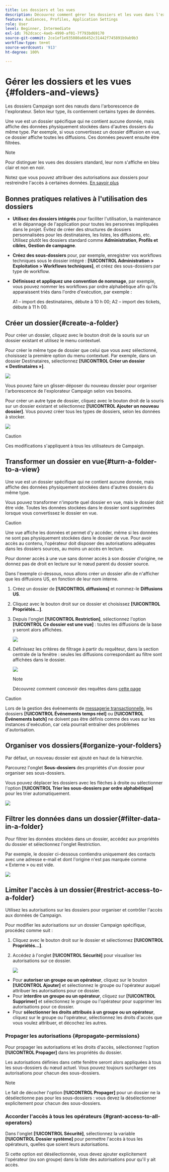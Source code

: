 ```yaml
---
title: Les dossiers et les vues
description: Découvrez comment gérer les dossiers et les vues dans l'explorateur Campaign
feature: Audiences, Profiles, Application Settings
role: User
level: Beginner, Intermediate
exl-id: 762dcacc-4aeb-4990-af01-7f793bd69170
source-git-commit: 2ce1ef1e935080a66452c31442f745891b9ab9b3
workflow-type: tm+mt
source-wordcount: '913'
ht-degree: 100%

---
```


# Gérer les dossiers et les vues {#folders-and-views}

Les dossiers Campaign sont des nœuds dans l&#39;arborescence de l&#39;explorateur. Selon leur type, ils contiennent certains types de données.

Une vue est un dossier spécifique qui ne contient aucune donnée, mais affiche des données physiquement stockées dans d&#39;autres dossiers du même type. Par exemple, si vous convertissez un dossier diffusion en vue, ce dossier affiche toutes les diffusions. Ces données peuvent ensuite être filtrées.


>[!NOTE]
>Pour distinguer les vues des dossiers standard, leur nom s&#39;affiche en bleu clair et non en noir.

Notez que vous pouvez attribuer des autorisations aux dossiers pour restreindre l&#39;accès à certaines données. [En savoir plus](#restrict-access-to-a-folder)

## Bonnes pratiques relatives à l&#39;utilisation des dossiers

* **Utilisez des dossiers intégrés** pour faciliter l&#39;utilisation, la maintenance et le dépannage de l&#39;application pour toutes les personnes impliquées dans le projet. Évitez de créer des structures de dossiers personnalisées pour les destinataires, les listes, les diffusions, etc. Utilisez plutôt les dossiers standard comme **Administration**, **Profils et cibles**, **Gestion de campagne**.

* **Créez des sous-dossiers** pour, par exemple, enregistrer vos workflows techniques sous le dossier intégré : **[!UICONTROL Administration > Exploitation > Workflows techniques]**, et créez des sous-dossiers par type de workflow.

* **Définissez et appliquez une convention de nommage**, par exemple, vous pouvez nommer les workflows par ordre alphabétique afin qu&#39;ils apparaissent triés dans l&#39;ordre d&#39;exécution, par exemple :

   A1 – import des destinataires, débute à 10 h 00;
A2 – import des tickets, débute à 11 h 00.

## Créer un dossier{#create-a-folder}

Pour créer un dossier, cliquez avec le bouton droit de la souris sur un dossier existant et utilisez le menu contextuel.

Pour créer le même type de dossier que celui que vous avez sélectionné, choisissez la première option du menu contextuel. Par exemple, dans un dossier Destinataires, sélectionnez **[!UICONTROL Créer un dossier « Destinataires »]**.

![](assets/create-recipient-folder.png)

Vous pouvez faire un glisser-déposer du nouveau dossier pour organiser l&#39;arborescence de l&#39;explorateur Campaign selon vos besoins.

Pour créer un autre type de dossier, cliquez avec le bouton droit de la souris sur un dossier existant et sélectionnez **[!UICONTROL Ajouter un nouveau dossier]**. Vous pouvez créer tous les types de dossiers, selon les données à stocker.

![](assets/add-new-folder.png)

>[!CAUTION]
>Ces modifications s&#39;appliquent à tous les utilisateurs de Campaign.

## Transformer un dossier en vue{#turn-a-folder-to-a-view}

Une vue est un dossier spécifique qui ne contient aucune donnée, mais affiche des données physiquement stockées dans d&#39;autres dossiers du même type.

Vous pouvez transformer n&#39;importe quel dossier en vue, mais le dossier doit être vide. Toutes les données stockées dans le dossier sont supprimées lorsque vous convertissez le dossier en vue.

>[!CAUTION]
>
>Une vue affiche les données et permet d&#39;y accéder, même si les données ne sont pas physiquement stockées dans le dossier de vue. Pour avoir accès au contenu, l&#39;opérateur doit disposer des autorisations adéquates dans les dossiers sources, au moins un accès en lecture.
>
>Pour donner accès à une vue sans donner accès à son dossier d&#39;origine, ne donnez pas de droit en lecture sur le nœud parent du dossier source.

Dans l&#39;exemple ci-dessous, nous allons créer un dossier afin de n&#39;afficher que les diffusions US, en fonction de leur nom interne.

1. Créez un dossier de **[!UICONTROL diffusions]** et nommez-le **Diffusions US**.
1. Cliquez avec le bouton droit sur ce dossier et choisissez **[!UICONTROL Propriétés...]**.
1. Depuis l&#39;onglet **[!UICONTROL Restriction]**, sélectionnez l&#39;option **[!UICONTROL Ce dossier est une vue]** : toutes les diffusions de la base y seront alors affichées.

   ![](assets/this-folder-is-a-view.png)

1. Définissez les critères de filtrage à partir du requêteur, dans la section centrale de la fenêtre : seules les diffusions correspondant au filtre sont affichées dans le dossier.

   ![](assets/filter-view.png)

   >[!NOTE]
   >
   >Découvrez comment concevoir des requêtes dans [cette page](create-filters.md#advanced-filters)


>[!CAUTION]
>
>Lors de la gestion des événements de [messagerie transactionnelle](../send/transactional.md), les dossiers **[!UICONTROL Événements temps réel]** ou **[!UICONTROL Événements batch]** ne doivent pas être définis comme des vues sur les instances d&#39;exécution, car cela pourrait entraîner des problèmes d&#39;autorisation.

## Organiser vos dossiers{#organize-your-folders}

Par défaut, un nouveau dossier est ajouté en haut de la hiérarchie.

Parcourez l&#39;onglet **Sous-dossiers** des propriétés d&#39;un dossier pour organiser ses sous-dossiers.

Vous pouvez déplacer les dossiers avec les flèches à droite ou sélectionner l&#39;option **[!UICONTROL Trier les sous-dossiers par ordre alphabétique]** pour les trier automatiquement.

![](assets/sort-folders.png)


## Filtrer les données dans un dossier{#filter-data-in-a-folder}

Pour filtrer les données stockées dans un dossier, accédez aux propriétés du dossier et sélectionnez l&#39;onglet Restriction.

Par exemple, le dossier ci-dessous contiendra uniquement des contacts avec une adresse e-mail et dont l&#39;origine n&#39;est pas marquée comme « Externe » ou est vide.

![](assets/add-a-filter-to-a-folder.png)


## Limiter l&#39;accès à un dossier{#restrict-access-to-a-folder}

Utilisez les autorisations sur les dossiers pour organiser et contrôler l&#39;accès aux données de Campaign.

Pour modifier les autorisations sur un dossier Campaign spécifique, procédez comme suit :

1. Cliquez avec le bouton droit sur le dossier et sélectionnez **[!UICONTROL Propriétés...]**.
1. Accédez à l&#39;onglet **[!UICONTROL Sécurité]** pour visualiser les autorisations sur ce dossier.

   ![](assets/folder-permissions.png)

* Pour **autoriser un groupe ou un opérateur**, cliquez sur le bouton **[!UICONTROL Ajouter]** et sélectionnez le groupe ou l&#39;opérateur auquel attribuer les autorisations pour ce dossier.
* Pour **interdire un groupe ou un opérateur**, cliquez sur **[!UICONTROL Supprimer]** et sélectionnez le groupe ou l&#39;opérateur pour supprimer les autorisations pour ce dossier.
* Pour **sélectionner les droits attribués à un groupe ou un opérateur**, cliquez sur le groupe ou l&#39;opérateur, sélectionnez les droits d&#39;accès que vous voulez attribuer, et décochez les autres.

### Propager les autorisations {#propagate-permissions}

Pour propager les autorisations et les droits d&#39;accès, sélectionnez l&#39;option **[!UICONTROL Propager]** dans les propriétés du dossier.

Les autorisations définies dans cette fenêtre seront alors appliquées à tous les sous-dossiers du nœud actuel. Vous pouvez toujours surcharger ces autorisations pour chacun des sous-dossiers.

>[!NOTE]
>
>Le fait de décocher l&#39;option **[!UICONTROL Propager]** pour un dossier ne la désélectionne pas pour les sous-dossiers : vous devez la désélectionner explicitement pour chacun des sous-dossiers.

### Accorder l&#39;accès à tous les opérateurs {#grant-access-to-all-operators}

Dans l&#39;onglet **[!UICONTROL Sécurité]**, sélectionnez la variable **[!UICONTROL Dossier système]** pour permettre l&#39;accès à tous les opérateurs, quelles que soient leurs autorisations.

Si cette option est désélectionnée, vous devez ajouter explicitement l&#39;opérateur (ou son groupe) dans la liste des autorisations pour qu&#39;il y ait accès.
